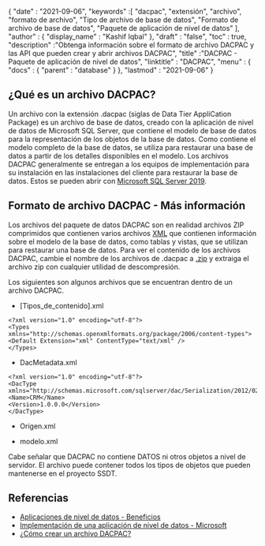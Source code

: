 {
  "date" : "2021-09-06",
  "keywords" :[ "dacpac", "extensión", "archivo", "formato de archivo", "Tipo de archivo de base de datos", "Formato de archivo de base de datos", "Paquete de aplicación de nivel de datos" ],
  "author" : {
    "display_name" : "Kashif Iqbal"
},
  "draft" : "false",
  "toc" : true,
  "description" :"Obtenga información sobre el formato de archivo DACPAC y las API que pueden crear y abrir archivos DACPAC",
  "title" :"DACPAC - Paquete de aplicación de nivel de datos",
  "linktitle" : "DACPAC",
  "menu" : {
    "docs" : {
      "parent" : "database"
}
},
  "lastmod" : "2021-09-06"
}

## ¿Qué es un archivo DACPAC?

Un archivo con la extensión .dacpac (siglas de Data Tier AppliCation Package) es un archivo de base de datos, creado con la aplicación de nivel de datos de Microsoft SQL Server, que contiene el modelo de base de datos para la representación de los objetos de la base de datos. Como contiene el modelo completo de la base de datos, se utiliza para restaurar una base de datos a partir de los detalles disponibles en el modelo. Los archivos DACPAC generalmente se entregan a los equipos de implementación para su instalación en las instalaciones del cliente para restaurar la base de datos. Estos se pueden abrir con
[Microsoft SQL Server 2019](https://www.microsoft.com/en-us/sql-server/sql-server-2019).

## Formato de archivo DACPAC - Más información

Los archivos del paquete de datos DACPAC son en realidad archivos ZIP comprimidos que contienen varios archivos [XML](/es/web/xml/) que contienen información sobre el modelo de la base de datos, como tablas y vistas, que se utilizan para restaurar una base de datos. Para ver el contenido de los archivos DACPAC, cambie el nombre de los archivos de .dacpac a [.zip](/es/compression/zip/) y extraiga el archivo zip con cualquier utilidad de descompresión.

Los siguientes son algunos archivos que se encuentran dentro de un archivo DACPAC.

* [Tipos_de_contenido].xml
```
<?xml version="1.0" encoding="utf-8"?>
<Types
xmlns="http://schemas.openxmlformats.org/package/2006/content-types">
<Default Extension="xml" ContentType="text/xml" />
</Types>
```
* DacMetadata.xml

```
<?xml version="1.0" encoding="utf-8"?>
<DacType xmlns="http://schemas.microsoft.com/sqlserver/dac/Serialization/2012/02">
<Name>CRM</Name>
<Version>1.0.0.0</Version>
</DacType>
```
* Origen.xml

* modelo.xml

Cabe señalar que DACPAC no contiene DATOS ni otros objetos a nivel de servidor. El archivo puede contener todos los tipos de objetos que pueden mantenerse en el proyecto SSDT.

## Referencias

* [Aplicaciones de nivel de datos - Beneficios](https://learn.microsoft.com/en-us/sql/relational-databases/data-tier-applications/data-tier-applications)
* [Implementación de una aplicación de nivel de datos - Microsoft](https://learn.microsoft.com/en-us/sql/relational-databases/data-tier-applications/deploy-a-data-tier-application)
* [¿Cómo crear un archivo DACPAC?](https://sqlplayer.net/2018/10/how-to-create-dacpac-file/)

